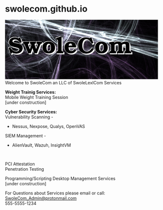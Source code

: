 # swolecom.github.io
<img src="swolecom_logo_min.png" alt="SwoleCom Logo"/><br>
Welcome to SwoleCom an LLC of SwoleLexICom Services

<b>Weight Trainig Services:</b><br>
Mobile Weight Training Session<br>
[under construction]

<b>Cyber Security Services:</b><br>
Vulnerability Scanning -<br>
<ul>
  <li>Nessus, Nexpose, Qualys, OpenVAS</li></ul>
SIEM Management -<br>
<ul>
  <li>AlienVault, Wazuh, InsightVM</li></ul><br>
  
PCI Attestation<br>
Penetration Testing<br>

Programming/Scripting Desktop Management Services <br>
[under construction]

For Questions about Services please email or call:<br>
<a href="mailto: SwoleCom_Admin@protonmail.com">SwoleCom_Admin@protonmail.com</a> <br>
555-5555-1234

